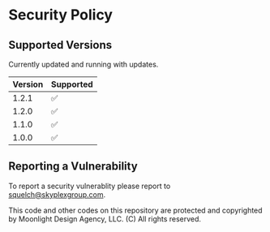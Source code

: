 # Security Policy

## Supported Versions

Currently updated and running with updates.

| Version | Supported          |
| ------- | ------------------ |
| 1.2.1   | :white_check_mark: |
| 1.2.0   | :white_check_mark: |
| 1.1.0   | :white_check_mark: |
| 1.0.0   | :white_check_mark: |

## Reporting a Vulnerability

To report a security vulnerablity please report to squelch@skyplexgroup.com.

This code and other codes on this repository are protected and copyrighted by Moonlight Design Agency, LLC. (C) All rights reserved.
